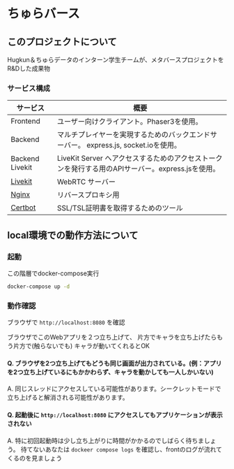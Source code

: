 # ちゅらバース

## このプロジェクトについて

Hugkun＆ちゅらデータのインターン学生チームが、メタバースプロジェクトをR&Dした成果物

### サービス構成

| サービス | 概要 |
| --- | --- |
| Frontend | ユーザー向けクライアント。Phaser3を使用。 |
| Backend | マルチプレイヤーを実現するためのバックエンドサーバー。 express.js, socket.ioを使用。 |
| Backend Livekit | LiveKit Server へアクセスするためのアクセストークンを発行する用のAPIサーバー。express.jsを使用。 |
| [Livekit](https://livekit.io/) | WebRTC サーバー |
| [Nginx](https://www.nginx.com/) | リバースプロキシ用 |
| [Certbot](https://certbot.eff.org/) | SSL/TSL証明書を取得するためのツール |

## local環境での動作方法について

### 起動

この階層でdocker-compose実行

```bash
docker-compose up -d
```

### 動作確認

ブラウザで `http://localhost:8080` を確認

ブラウザでこのWebアプリを２つ立ち上げて、
片方でキャラを立ち上げたらもう片方で(触らないでも)
キャラが動いてくれるとOK

#### Q. ブラウザを2つ立ち上げてもどうも同じ画面が出力されている。(例：アプリを2つ立ち上げているにもかかわらず、キャラを動かしても一人しかいない)

A. 同じスレッドにアクセスしている可能性があります。シークレットモードで立ち上げると解消される可能性があります。

#### Q. 起動後に `http://localhost:8080` にアクセスしてもアプリケーションが表示されない

A. 特に初回起動時は少し立ち上がりに時間がかかるのでしばらく待ちましょう。
待てないあなたは `dockeer compose logs` を確認し、frontのログが流れてくるのを見ましょう
